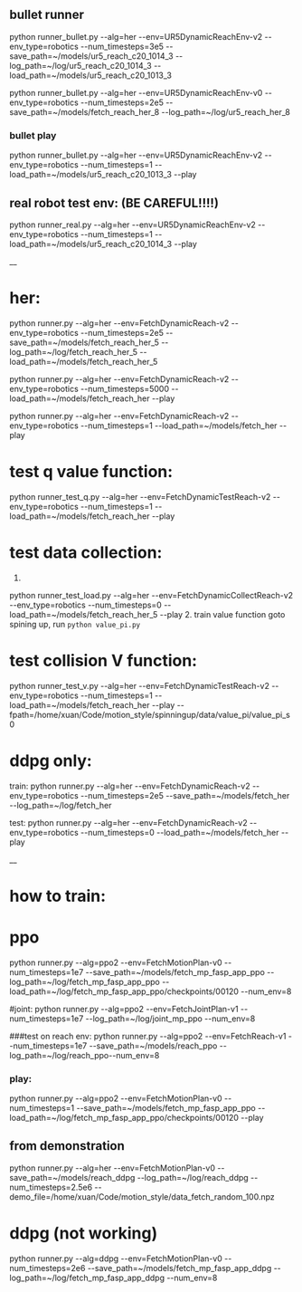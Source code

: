 ## bullet runner
python runner_bullet.py --alg=her --env=UR5DynamicReachEnv-v2 --env_type=robotics --num_timesteps=3e5 --save_path=~/models/ur5_reach_c20_1014_3 --log_path=~/log/ur5_reach_c20_1014_3 --load_path=~/models/ur5_reach_c20_1013_3

python runner_bullet.py --alg=her --env=UR5DynamicReachEnv-v0 --env_type=robotics --num_timesteps=2e5 --save_path=~/models/fetch_reach_her_8 --log_path=~/log/ur5_reach_her_8

### bullet play
python runner_bullet.py --alg=her --env=UR5DynamicReachEnv-v2 --env_type=robotics --num_timesteps=1 --load_path=~/models/ur5_reach_c20_1013_3 --play


## real robot test env: (BE CAREFUL!!!!)
python runner_real.py --alg=her --env=UR5DynamicReachEnv-v2 --env_type=robotics --num_timesteps=1 --load_path=~/models/ur5_reach_c20_1014_3 --play

__
# her:
python runner.py --alg=her --env=FetchDynamicReach-v2 --env_type=robotics --num_timesteps=2e5 --save_path=~/models/fetch_reach_her_5 --log_path=~/log/fetch_reach_her_5 --load_path=~/models/fetch_reach_her_5

python runner.py --alg=her --env=FetchDynamicReach-v2 --env_type=robotics --num_timesteps=5000 --load_path=~/models/fetch_reach_her --play

python runner.py --alg=her --env=FetchDynamicReach-v2 --env_type=robotics --num_timesteps=1 --load_path=~/models/fetch_her --play

# test q value function:
python runner_test_q.py --alg=her --env=FetchDynamicTestReach-v2 --env_type=robotics --num_timesteps=1 --load_path=~/models/fetch_reach_her --play


# test data collection:
1.
python runner_test_load.py --alg=her --env=FetchDynamicCollectReach-v2 --env_type=robotics --num_timesteps=0 --load_path=~/models/fetch_reach_her_5 --play
2. train value function
goto spining up,
run ```python value_pi.py```

# test collision V function:
python runner_test_v.py --alg=her --env=FetchDynamicTestReach-v2 --env_type=robotics --num_timesteps=1 --load_path=~/models/fetch_reach_her --play --fpath=/home/xuan/Code/motion_style/spinningup/data/value_pi/value_pi_s0


# ddpg only:
train:
python runner.py --alg=her --env=FetchDynamicReach-v2 --env_type=robotics --num_timesteps=2e5 --save_path=~/models/fetch_her --log_path=~/log/fetch_her 

test:
python runner.py --alg=her --env=FetchDynamicReach-v2 --env_type=robotics --num_timesteps=0 --load_path=~/models/fetch_her --play

__



# how to train:

# ppo
python runner.py --alg=ppo2 --env=FetchMotionPlan-v0 --num_timesteps=1e7 --save_path=~/models/fetch_mp_fasp_app_ppo --log_path=~/log/fetch_mp_fasp_app_ppo --load_path=~/log/fetch_mp_fasp_app_ppo/checkpoints/00120 --num_env=8



#joint:
python runner.py --alg=ppo2 --env=FetchJointPlan-v1 --num_timesteps=1e7 --log_path=~/log/joint_mp_ppo --num_env=8


###test on reach env:
python runner.py --alg=ppo2 --env=FetchReach-v1 --num_timesteps=1e7 --save_path=~/models/reach_ppo --log_path=~/log/reach_ppo--num_env=8


### play:
python runner.py --alg=ppo2 --env=FetchMotionPlan-v0 --num_timesteps=1 --save_path=~/models/fetch_mp_fasp_app_ppo --load_path=~/log/fetch_mp_fasp_app_ppo/checkpoints/00120  --play



## from demonstration
python runner.py --alg=her --env=FetchMotionPlan-v0 --save_path=~/models/reach_ddpg --log_path=~/log/reach_ddpg --num_timesteps=2.5e6 --demo_file=/home/xuan/Code/motion_style/data_fetch_random_100.npz


# ddpg (not working)
python runner.py --alg=ddpg --env=FetchMotionPlan-v0 --num_timesteps=2e6 --save_path=~/models/fetch_mp_fasp_app_ddpg --log_path=~/log/fetch_mp_fasp_app_ddpg --num_env=8
